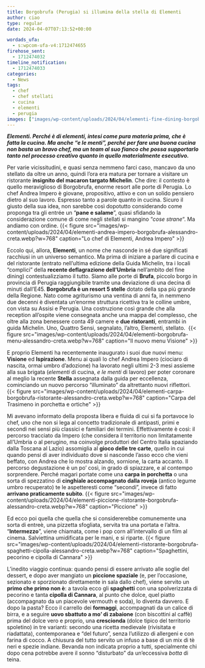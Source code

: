 ```yaml
---
title: Borgobrufa (Perugia) si illumina della stella di Elementi
author: ciao
type: regular
date: 2024-04-07T07:13:52+00:00

wordads_ufa:
  - s:wpcom-ufa-v4:1712474655
firehose_sent:
  - 1712474032
timeline_notification:
  - 1712474033
categories:
  - News
tags:
  - chef
  - chef stellati
  - cucina
  - elementi
  - perugia
images: ["images/wp-content/uploads/2024/04/elementi-fine-dining-borgobrufa-alessandro-creta.webp"]
---
```

_**Elementi. Perché è di elementi, intesi come pura materia prima, che è fatta la cucina. Ma anche “e le menti”, perché per fare una buona cucina non basta un bravo chef, ma un team al suo fianco che possa supportarlo tanto nel processo creativo quanto in quello materialmente esecutivo.**_ 

Per varie vicissitudini, e quasi senza nemmeno farci caso, mancavo da uno stellato da oltre un anno, quindi l’ora era matura per tornare a visitare un ristorante **insignito del macaron targato Michelin**. Che dire: il contesto è quello meraviglioso di Borgobrufa, enorme resort alle porte di Perugia. Lo chef Andrea Impero è giovane, propositivo, attivo e con un solido pensiero dietro al suo lavoro. Espresso tanto a parole quanto in cucina. Sicuro il giusto della sua idea, non sarebbe così dopotutto considerando come proponga tra gli entrée un “**pane e salame**”, quasi sfidando la considerazione comune di come negli stellati si mangino &#8220;_cose strane_&#8220;. Ma andiamo con ordine.
{{< figure src="images/wp-content/uploads/2024/04/elementi-andrea-impero-borgobrufa-alessandro-creta.webp?w=768" caption="Lo chef di Elementi, Andrea Impero" >}}
 

Eccolo qui, allora, **Elementi**, un nome che nasconde in sé due significati racchiusi in un universo semantico. Ma prima di iniziare a parlare di cucina e del ristorante (entrato nell’ultima edizione della Guida Michelin, tra i locali “complici” della **recente deflagrazione dell’Umbria** nell’ambito del fine dining) contestualizziamo il tutto. Siamo alle porte di **Brufa**, piccolo borgo in provincia di Perugia raggiungibile tramite una deviazione di una decina di minuti dall’E45. **Borgobrufa è un resort 5 stelle** dotato della spa più grande della Regione. Nato come agriturismo una ventina di anni fa, in nemmeno due decenni è diventata un’enorme struttura ricettiva tra le colline umbre, con vista su Assisi e Perugia. Una costruzione così grande che alla reception all&#8217;ospite viene consegnata anche una mappa del complesso, che oltre alla zona benessere conta 49 camere e **due ristoranti**, entrambi in guida Michelin. Uno, Quattro Sensi, segnalato, l’altro, Elementi, stellato. 
{{< figure src="images/wp-content/uploads/2024/04/elementi-borgobrufa-menu-alessandro-creta.webp?w=768" caption="Il nuovo menu Visione" >}}
 

E proprio Elementi ha recentemente inaugurato i suoi due nuovi menu: **Visione** ed **Ispirazione**. Menu ai quali lo chef Andrea Impero (ciociaro di nascita, ormai umbro d’adozione) ha lavorato negli ultimi 2-3 mesi assieme alla sua brigata (_elementi_ di cucina, _e le menti_ di lavoro) per poter coronare al meglio la recente **Stella** assegnata dalla guida per eccellenza, cominciando un nuovo percorso “illuminato” da altrettanto nuovi riflettori.
{{< figure src="images/wp-content/uploads/2024/04/elementi-carpa-borgobrufa-ristorante-alessandro-creta.webp?w=768" caption="Carpa del Trasimeno in porchetta e ortiche" >}}
 

Mi avevano informato della proposta libera e fluida di cui si fa portavoce lo chef, uno che non si lega al concetto tradizionale di antipasti, primi e secondi nei sensi più classici e familiari dei termini. Effettivamente è così: il percorso tracciato da Impero (che considera il territorio non limitatamente all’Umbria o al perugino, ma coinvolge produttori del Centro Italia spaziando dalla Toscana al Lazio) assomiglia al **gioco delle tre carte**, quello in cui quando pensi di aver individuato dove si nasconde l’asso ecco che vieni beffato, con Andrea che lo mostra alzando, sornione, la carta accanto. Il percorso degustazione è un po’ così, in grado di spiazzare, e al contempo sorprendere. Perché magari portate come una **carpa in porchetta** o una sorta di spezzatino di **cinghiale accompagnato dalla roveja** (antico legume umbro recuperato) te le aspetteresti come “secondi”, invece di fatto **arrivano praticamente subito**.
{{< figure src="images/wp-content/uploads/2024/04/elementi-piccione-ristorante-borgobrufa-alessandro-creta.webp?w=768" caption="Piccione" >}}
 

Ed ecco poi quella che quella che si considererebbe comunemente una sorta di entreè, una pizzetta sfogliata, servita tra una portata e l’altra. “**Intermezzo**”, viene chiamata, come i pop corn all’intervallo di un film al cinema. Salviettina umidificata per le mani, e si riparte.
{{< figure src="images/wp-content/uploads/2024/04/elementi-ristorante-borgobrufa-spaghetti-cipolla-alessandro-creta.webp?w=768" caption="Spaghettini, pecorino e cipolla di Cannara" >}}
 

L&#8217;inedito viaggio continua: quando pensi di essere arrivato alle soglie del dessert, e dopo aver mangiato un **piccione spaziale** (e, per l’occasione, sezionato e sporzionato direttamente in sala dallo chef), viene servito un **primo che primo non è**: a tavola ecco gli **spaghetti** con una spolverizzata di pecorino e tanta **cipolla di Cannara**, al punto che dolce, quel piatto (accompagnato da un piacevole vermouth e soda), lo diventa davvero. E dopo la pasta? Ecco il carrello dei **formaggi**, accompagnati da un calice di birra, e a seguire **uovo sbattuto a mo’ di zabaione** (con biscottini al caffè) prima del dolce vero e proprio, una **crescionda** (dolce tipico del territorio spoletino) in tre varianti: secondo una ricetta medievale (rivisitata e riadattata), contemporanea e “del futuro”, senza l’utilizzo di allergeni e con farina di cocco. A chiusura del tutto servito un infuso a base di un mix di tè neri e spezie indiane. Bevanda non indicata proprio a tutti, specialmente chi dopo cena potrebbe avere il sonno &#8220;disturbato&#8221; da un&#8217;eccessiva _botta_ di teina.